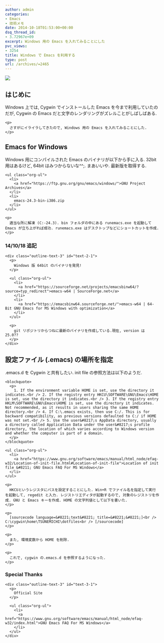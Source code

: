 ```yaml
---
author: admin
categories:
- Emacs
- 技術メモ
date: 2014-10-18T01:53:00+00:00
dsq_thread_id:
- 3.72967e+09
excerpt: Windows 用の Emacs を入れてみることにした
pvc_views:
- 3254
title: Windows で Emacs を利用する
type: post
url: /archives/=2465
---
```


![][1]

<div id="outline-container-sec-1" class="outline-2">
  <h2 id="sec-1">
    はじめに
  </h2>
  
  <div class="outline-text-2" id="text-1">
    <p>
      Windows 上では, Cygwin でインストールした Emacs を今まで利用していたのだが, Cygwin の Emacs だと文字のレンダリングがズレルことがしばしばある.
    </p>
    
    <p>
      さすがにイライラしてきたので, Windows 用の Emacs を入れてみることにした.
    </p>
  </div>
</div>

<div id="outline-container-sec-2" class="outline-2">
  <h2 id="sec-2">
    Emacs for Windows
  </h2>
  
  <div class="outline-text-2" id="text-2">
    <p>
      Windows 用にコンパイルされた Emacs のバイナリが以下から手に入る. 32bit 用はあるけど, 64bit はみつからないな^^;. まあいいや. 最新版を取得する.
    </p>
    
    <ul class="org-ul">
      <li>
        <a href="https://ftp.gnu.org/gnu/emacs/windows/">GNU Project Archives</a>
      </li>
      <li>
        emacs-24.3-bin-i386.zip
      </li>
    </ul>
    
    <p>
      適当な所に解凍 (C:-24.3). bin フォルダの中にある runemacs.exe を起動して Emacs が立ち上がれば成功. runemacs.exe はデスクトップなどにショートカットを作成.
    </p>
  </div>
  
  <div id="outline-container-sec-2-1" class="outline-3">
    <h3 id="sec-2-1">
      14/10/18 追記
    </h3>
    
    <div class="outline-text-3" id="text-2-1">
      <p>
        Windows 版 64bit のバイナリを発見!
      </p>
      
      <ul class="org-ul">
        <li>
          <a href="https://sourceforge.net/projects/emacsbinw64/?source=typ_redirect">emacs-w64 | SourceForge.net</a>
        </li>
        <li>
          <a href="https://emacsbinw64.sourceforge.net/">emacs-w64 | 64-Bit GNU Emacs for MS Windows with optimization</a>
        </li>
      </ul>
      
      <p>
        git リポジトリからつねに最新のバイナリを作成している.現在, version は 25.0??
      </p>
    </div>
  </div>
</div>

<div id="outline-container-sec-3" class="outline-2">
  <h2 id="sec-3">
    設定ファイル (.emacs) の場所を指定
  </h2>
  
  <div class="outline-text-2" id="text-3">
    <p>
      .emacs.d を Cygwin と共有したい. init file の参照方法は以下のようだ.
    </p>
    
    <blockquote>
      <p>
        1. If the environment variable HOME is set, use the directory it indicates.<br /> 2. If the registry entry HKCU\SOFTWARE\GNU\Emacs\HOME is set, use the directory it indicates.<br /> 3. If the registry entry HKLM\SOFTWARE\GNU\Emacs\HOME is set, use the directory it indicates. Not recommended, as it results in users sharing the same HOME directory.<br /> 4. If C:\.emacs exists, then use C:/. This is for backward compatibility, as previous versions defaulted to C:/ if HOME was not set.<br /> 5. Use the user&#8217;s AppData directory, usually a directory called Application Data under the user&#8217;s profile directory, the location of which varies according to Windows version and whether the computer is part of a domain.
      </p>
    </blockquote>
    
    <ul class="org-ul">
      <li>
        <a href="https://www.gnu.org/software/emacs/manual/html_node/efaq-w32/Location-of-init-file.html#Location-of-init-file">Location of init file &#8211; GNU Emacs FAQ For MS Windows</a>
      </li>
    </ul>
    
    <p>
      HKCUというレジスタにパスを設定することにした. Win+R でファイル名を指定して実行を起動して, regedit と入力. レジストリエディタが起動するので, 対象のレジストリを作成. GNU と Emacs キーを作成. HOME の文字列値として以下を書いた.
    </p>
    
    <p>
      [sourcecode language=&#8221;text&#8221; title=&#8221;&#8221;]<br /> C:\cygwin\home\TSUNEMICHI\dotfiles<br /> [/sourcecode]
    </p>
    
    <p>
      また, 環境変数から HOME を削除.
    </p>
    
    <p>
      これで, cygwin の.emacs.d を参照するようになった.
    </p>
  </div>
  
  <div id="outline-container-sec-3-1" class="outline-3">
    <h3 id="sec-3-1">
      Special Thanks
    </h3>
    
    <div class="outline-text-3" id="text-3-1">
      <p>
        Official Site
      </p>
      
      <ul class="org-ul">
        <li>
          <a href="https://www.gnu.org/software/emacs/manual/html_node/efaq-w32/index.html">GNU Emacs FAQ For MS Windows</a>
        </li>
      </ul>
    </div>
  </div>
</div>

 [1]: https://futurismo.biz/wp-content/uploads/emacs_logo.jpg